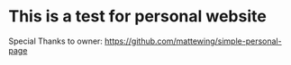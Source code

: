 This is a test for personal website
===================

Special Thanks to owner: 
https://github.com/mattewing/simple-personal-page
